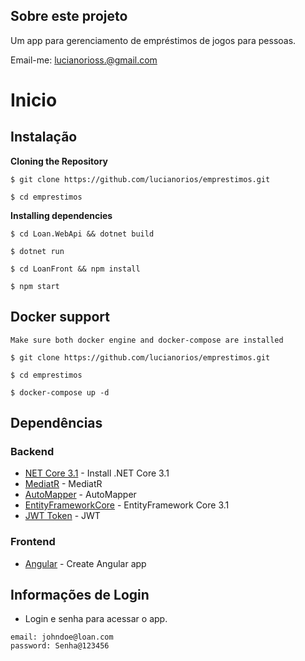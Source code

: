 ## Sobre este projeto

Um app para gerenciamento de empréstimos de jogos para pessoas.

Email-me: lucianorioss.@gmail.com

# Inicio

## Instalação

**Cloning the Repository**

```
$ git clone https://github.com/lucianorios/emprestimos.git

$ cd emprestimos
```

**Installing dependencies**

```
$ cd Loan.WebApi && dotnet build

$ dotnet run

$ cd LoanFront && npm install

$ npm start
```


## Docker support
    Make sure both docker engine and docker-compose are installed

```
$ git clone https://github.com/lucianorios/emprestimos.git

$ cd emprestimos

$ docker-compose up -d
```
	
## Dependências

### Backend
- [NET Core 3.1](https://dotnet.microsoft.com/download/dotnet-core/3.1) - Install .NET Core 3.1 
- [MediatR](https://github.com/jbogard/MediatR) - MediatR
- [AutoMapper](https://automapper.org/) - AutoMapper
- [EntityFrameworkCore](https://docs.microsoft.com/pt-br/ef/core/) - EntityFramework Core 3.1
- [JWT Token](https://jwt.io/) - JWT

### Frontend
- [Angular](https://angular.io//) - Create Angular app

## Informações de Login
 - Login e senha para acessar o app.
 
```
email: johndoe@loan.com
password: Senha@123456
```
